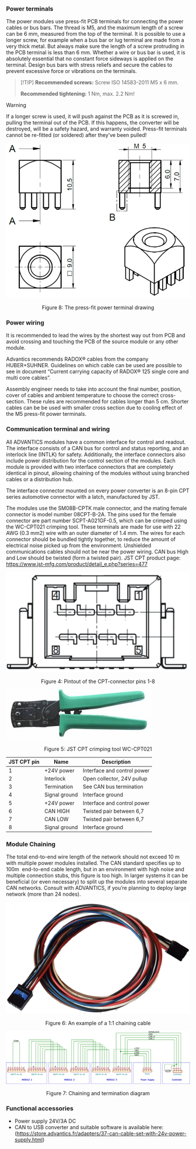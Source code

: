 ### Power terminals<!-- {docsify-ignore} -->
The power modules use press-fit PCB terminals for connecting the power cables or bus bars. The thread is M5, and the maximum length of a screw can be 6 mm, measured from the top of the terminal. It is possible to use a longer screw, for example when a bus bar or lug terminal are made from a very thick metal. But always make sure the length of a screw protruding in the PCB terminal is less than 6 mm. Whether a wire or bus bar is used, it is absolutely essential that no constant force sideways is applied on the terminal. Design bus bars with stress reliefs and secure the cables to prevent excessive force or vibrations on the terminals.

> [!TIP] **Recommended screws:** Screw ISO 14583-2011 M5 x 6 mm.
>
> **Recommended tightening:** 1 Nm, max. 2.2 Nm!

> [!WARNING]
> If a longer screw is used, it will push against the PCB as it is screwed in, pulling the terminal out of the PCB. 
> If this happens, the converter will be destroyed, will be a safety hazard, and warranty voided. Press-fit terminals cannot be re-fitted (or soldered) after they’ve been pulled! 
<div class="bigger-300">

![press fit](../common/images/press_fit.png "press fit")
</div>
<figcaption style="text-align: center">Figure 8: The press-fit power terminal drawing</figcaption>

### Power wiring <!-- {docsify-ignore} -->
It is recommended to lead the wires by the shortest way out from PCB and avoid crossing and touching the PCB of the source module or any other module.

Advantics recommends RADOX® cables from the company HUBER+SUHNER. Guidelines on which cable can be used are possible to see in document “Current carrying capacity of RADOX® 125 single core and multi core cables”.

Assembly engineer needs to take into account the final number, position, cover of cables and ambient temperature to choose the correct cross-section. These rules are recommended for cables longer than 5 cm. Shorter cables can be be used with smaller cross section due to cooling effect of the M5 press-fit power terminals.

### Communication terminal and wiring<!-- {docsify-ignore} -->
All ADVANTICS modules have a common interface for control and readout. The interface consists of a CAN bus for control and status reporting, and an interlock line (INTLK) for safety. Additionally, the interface connectors also include power distribution for the control section of the modules. Each module is provided with two interface connectors that are completely identical in pinout, allowing chaining of the modules without using branched cables or a distribution hub.

The interface connector mounted on every power converter is an 8-pin CPT series automotive connector with a latch, manufactured by JST.

The modules use the SM08B-CPTK male connector, and the mating female connector is model number 08CPT-B-2A. The pins used for the female connector are part number SCPT-A021GF-0.5, which can be crimped using the WC-CPT021 crimping tool. These terminals are made for use with 22 AWG (0.3 mm2) wire with an outer diameter of 1.4 mm. The wires for each connector should be bundled tightly together, to reduce the amount of electrical noise picked up from the environment. Unshielded communications cables should not be near the power wiring. CAN bus High and Low should be twisted (form a twisted pair).
JST CPT product page: https://www.jst-mfg.com/product/detail_e.php?series=477

<div class="bigger-300">

![CPT connector](../common/images/CPT_connector.png "CPT connector")
</div>
<figcaption style="text-align: center">Figure 4: Pintout of the CPT-connector pins 1-8</figcaption>

<div class="bigger-300">

![CPT crimp tool](../common/images/JST_CPT_crimp_tool.jpg "CPT crimp tool")
</div>
<figcaption style="text-align: center">Figure 5: JST CPT crimping tool WC-CPT021</figcaption>

<div class="compact-table">

| JST CPT pin | Name | Description |
| ----------- | ----------- | -----------|
|1 | +24V power | Interface and control power |
|2 | Interlock | Open collector, 24V pullup |
|3 | Termination | See CAN bus termination|
|4 | Signal ground | Interface ground |
|5 | +24V power | Interface and control power |
|6 | CAN HIGH | Twisted pair between 6,7 |
|7 | CAN LOW | Twisted pair between 6,7 |
|8 | Signal ground | Interface ground |

</div>

### Module Chaining <!-- {docsify-ignore} -->

The total end-to-end wire length of the network should not exceed 10 m with multiple power modules installed. The CAN standard specifies up to 100m  end-to-end cable length, but in an environment with high noise and multiple connection stubs, this figure is too high. In larger systems it can be beneficial (or even necessary) to split up the modules into several separate CAN networks. Consult with ADVANTICS, if you’re planning to deploy large network (more than 24 nodes).

<div class="bigger-300">

![chain cable](../common/images/JST_chain_cable.jpg "chain cable")
</div>
<figcaption style="text-align: center">Figure 6: An example of a 1:1 chaining cable</figcaption>


![chain diagram](../common/images/chain_diagram.png ':size=70%')
<figcaption style="text-align: center">Figure 7: Chaining and termination diagram</figcaption>

### Functional accessories<!-- {docsify-ignore} -->

- Power supply 24V/3A DC
- CAN to USB converter and suitable software is available here:
(https://store.advantics.fr/adapters/37-can-cable-set-with-24v-power-supply.html)